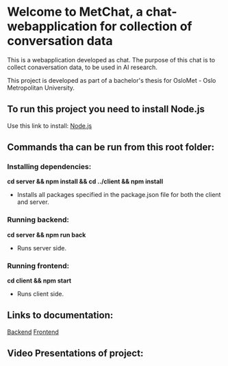# Welcome to MetChat, a chat-webapplication for collection of conversation data

This is a webapplication developed as chat. The purpose of this chat is to collect conaversation data, to be used in AI research.

This project is developed as part of a bachelor's thesis for OsloMet - Oslo Metropolitan University.

## To run this project you need to install Node.js

Use this link to install: [Node.js](https://nodejs.org/en)

## Commands tha can be run from this root folder:

### Installing dependencies:

**cd server && npm install && cd ../client && npm install**

- Installs all packages specified in the package.json file for both the client and server.

### Running backend:

**cd server && npm run back**

- Runs server side.

### Running frontend:

**cd client && npm start**

- Runs client side.

## Links to documentation:

[Backend]()
[Frontend]()

## Video Presentations of project:
